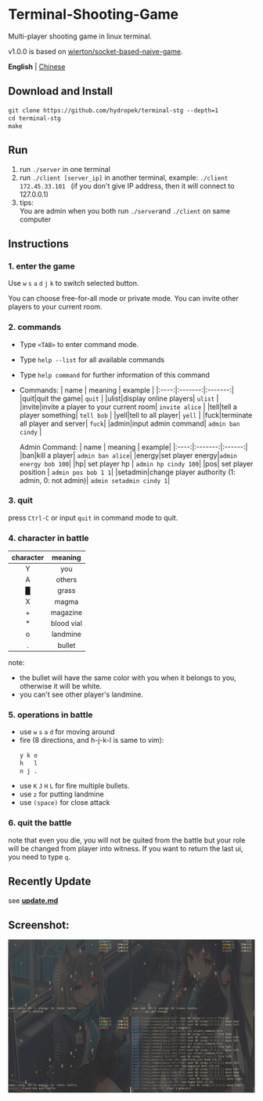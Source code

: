 # Terminal-Shooting-Game

Multi-player shooting game in linux terminal.

v1.0.0 is based on [wierton/socket-based-naive-game](https://github.com/wierton/socket-based-naive-game).

**English** | [Chinese](https://github.com/hydropek/terminal-stg/blob/master/README_CN.md)

## Download and Install 
  ```shell
  git clone https://github.com/hydropek/terminal-stg --depth=1
  cd terminal-stg
  make
  ```

## Run  

  1. run `./server` in one terminal
  2. run `./client [server_ip]` in another terminal, example: `./client 172.45.33.101 ` (if you don't give IP address, then it will connect to 127.0.0.1)
  3. tips:  
     You are admin when you both run `./server`and `./client` on same computer

## Instructions  

### 1. enter the game

  Use `w` `s` `a` `d` `j` `k` to switch selected button.

  You can choose free-for-all mode or private mode. You can invite other players to your current room.

### 2. commands 

  * Type `<TAB>` to enter command mode.
  * Type `help --list` for all available commands
  * Type `help command` for further information of this command
  * Commands:
    | name | meaning | example |
    |:----:|:-------:|:-------:|
    |quit|quit the game| `quit` |
    |ulist|display online players| `ulist` |
    |invite|invite a player to your current room| `invite alice` |
    |tell|tell a player something| `tell bob` |
    |yell|tell to all player| `yell` |
    |fuck|terminate all player and server| `fuck`|
    |admin|input admin command| `admin ban cindy` |
    
    Admin Command:
    | name | meaning | example|
    |:----:|:-------:|:------:|
    |ban|kill a player| `admin ban alice`|
    |energy|set player energy|`admin energy bob 100`|
    |hp| set player hp | `admin hp cindy 100`|
    |pos| set player position | `admin pos bob 1 1`|
    |setadmin|change player authority (1: admin, 0: not admin)| `admin setadmin cindy 1`|
###  3. quit

  press `Ctrl-C` or input `quit` in command mode to quit.

###  4. character in battle

  |  character  |  meaning  |
  |:-----------:|:---------:|
  |      Y      |    you    |
  |      A      |   others  |
  |      █      |   grass   |
  |      X      |   magma   |
  |      +      |  magazine |
  |      *      | blood vial|
  |      o      | landmine  |
  |      .      |  bullet   |

  note:
  - the bullet will have the same color with you when it belongs to you, otherwise it will be white.
  - you can't see other player's landmine.

###  5. operations in battle

  * use `w` `s` `a` `d` for moving around
  * fire (8 directions, and h-j-k-l is same to vim):  
    ```
    y k o
    h   l
    n j .  
    ```
  * use `K` `J` `H` `L` for fire multiple bullets.
  * use `z` for putting landmine
  * use `(space)` for close attack

###  6. quit the battle

  note that even you die, you will not be quited from the battle
but your role will be changed from player into witness. If you
want to return the last ui, you need to type `q`.

## Recently Update
  see **[update.md](https://github.com/hydropek/terminal-stg/blob/master/update.md)**

## Screenshot:
  ![screenshot](screenshot.jpg)
